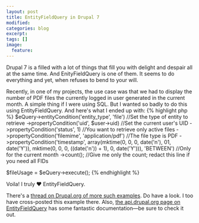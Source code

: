 ```yaml
---
layout: post
title: EntityFieldQuery in Drupal 7
modified:
categories: blog
excerpt:
tags: []
image:
  feature:
---
```

Drupal 7 is a filled with a lot of things that fill you with delight and despair all at the same time. And EnityFieldQuery is one of them. It seems to do everything and yet, when refuses to bend to your will.

Recently, in one of my projects, the use case was that we had to display the number of PDF files the currently logged in user generated in the current month. A simple thing if I were using SQL. But I wanted so badly to do this using EntityFieldQuery. And here's what I ended up with:
{% highlight php %}
$eQuery->entityCondition('entity_type', 'file') //Set the type of entity to retrieve
->propertyCondition('uid', $user->uid) //Set the current user's UID
->propertyCondition('status', 1) //You want to retrieve only active files
->propertyCondition('filemime', 'application/pdf') //The file type is PDF
->propertyCondition('timestamp', array(mktime(0, 0, 0, date('n'), 01, date('Y')), mktime(0, 0, 0, ((date('n')) + 1), 0, date('Y'))), 'BETWEEN') //Only for the current month
->count(); //Give me only the count; redact this line if you need all FIDs

$fileUsage = $eQuery->execute();
{% endhighlight %}

Voila! I truly &hearts; EntityFieldQuery.

There's a [thread on Drupal.org of more such examples](http://drupal.org/node/916776#comment-6085986). Do have a look. I too have cross-posted this example there. Also, [the api.drupal.org page on EntityFieldQuery](http://api.drupal.org/api/drupal/includes!entity.inc/class/EntityFieldQuery/7) has some fantastic documentation—be sure to check it out.